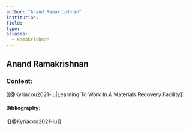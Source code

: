 ```yaml
---
author: "Anand Ramakrishnan"
institution:
field:
type:
aliases:
  - Ramakrishnan
---
```


## Anand Ramakrishnan

### Content:
[[@Kyriacou2021-iu|Learning To Work In A Materials Recovery Facility]]

#### Bibliography:

![[@Kyriacou2021-iu]]